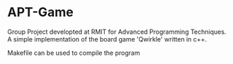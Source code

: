 # APT-Game
Group Project developted at RMIT for Advanced Programming Techniques. A simple implementation of the board game 'Qwirkle' written in c++.

Makefile can be used to compile the program
